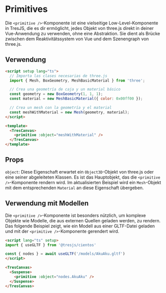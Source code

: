 # Primitives

Die `<primitive />`-Komponente ist eine vielseitige Low-Level-Komponente in TresJS, die es dir ermöglicht, jedes Objekt von three.js direkt in deiner Vue-Anwendung zu verwenden, ohne eine Abstraktion. Sie dient als Brücke zwischen dem Reaktivitätssystem von Vue und dem Szenengraph von three.js.

## Verwendung

```html
<script setup lang="ts">
  // Importa las clases necesarias de three.js
  import { Mesh, BoxGeometry, MeshBasicMaterial } from 'three';

  // Crea una geometría de caja y un material básico
  const geometry = new BoxGeometry(1, 1, 1);
  const material = new MeshBasicMaterial({ color: 0x00ff00 });

  // Crea un mesh con la geometría y el material
  const meshWithMaterial = new Mesh(geometry, material);
</script>

<template>
  <TresCanvas>
    <primitive :object="meshWithMaterial" />
  </TresCanvas>
</template>
```

## Props

`object`: Diese Eigenschaft erwartet ein `Object3D`-Objekt von three.js oder eine seiner abgeleiteten Klassen. Es ist das Hauptobjekt, das die `<primitive />`-Komponente rendern wird. Im aktualisierten Beispiel wird ein `Mesh`-Objekt mit dem entsprechenden `Material` an diese Eigenschaft übergeben.

## Verwendung mit Modellen

Die `<primitive />`-Komponente ist besonders nützlich, um komplexe Objekte wie Modelle, die aus externen Quellen geladen werden, zu rendern. Das folgende Beispiel zeigt, wie ein Modell aus einer GLTF-Datei geladen und mit der `<primitive />`-Komponente gerendert wird.

```html
<script lang="ts" setup>
import { useGLTF } from '@tresjs/cientos'

const { nodes } = await useGLTF('/models/AkuAku.gltf')
</script>

<TresCanvas>
  <Suspense>
    <primitive :object="nodes.AkuAku" />
  </Suspense>
</TresCanvas>
```
